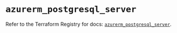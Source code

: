 # `azurerm_postgresql_server`

Refer to the Terraform Registry for docs: [`azurerm_postgresql_server`](https://registry.terraform.io/providers/hashicorp/azurerm/4.32.0/docs/resources/postgresql_server).

